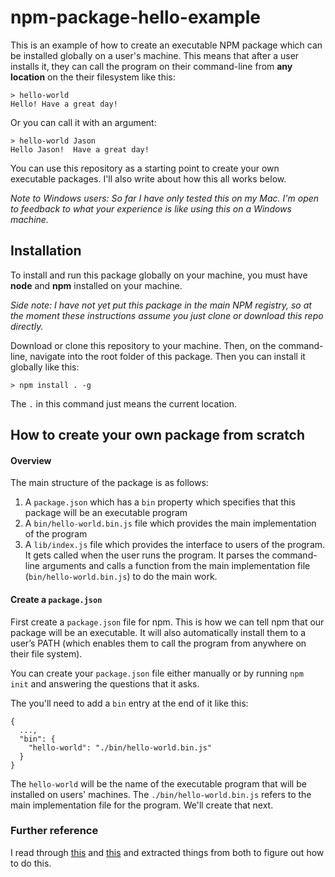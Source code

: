 # npm-package-hello-example

This is an example of how to create an executable NPM package which can be installed globally on a user's machine.  This means that after a user installs it, they can call the program on their command-line from **any location** on the their filesystem like this:

```
> hello-world
Hello! Have a great day!
```
Or you can call it with an argument:
```
> hello-world Jason
Hello Jason!  Have a great day!
```

You can use this repository as a starting point to create your own executable packages.  I'll also write about how this all works below.

*Note to Windows users:  So far I have only tested this on my Mac. I'm open to feedback to what your experience is like using this on a Windows machine.*

## Installation
To install and run this package globally on your machine, you must have **node** and **npm** installed on your machine. 

*Side note: I have not yet put this package in the main NPM registry, so at the moment these instructions assume you just clone or download this repo directly.*

Download or clone this repository to your machine.  Then, on the command-line, navigate into the root folder of this package.  Then you can install it globally like this:

```
> npm install . -g
```
The `.` in this command just means the current location.

## How to create your own package from scratch

#### Overview
The main structure of the package is as follows:
1. A `package.json` which has a `bin` property which specifies that this package will be an executable program
2. A `bin/hello-world.bin.js` file which provides the main implementation of the program
3. A `lib/index.js` file which provides the interface to users of the program. It gets called when the user runs the program. It parses the command-line arguments and calls a function from the main implementation file (`bin/hello-world.bin.js`) to do the main work.

#### Create a `package.json`
First create a `package.json` file for npm. This is how we can tell npm that our package will be an executable.  It will also automatically install them to a user’s PATH (which enables them to call the program from anywhere on their file system).

You can create your `package.json` file either manually or by running `npm init` and answering the questions that it asks.

The you'll need to add a `bin` entry at the end of it like this:
```
{
  ...,
  "bin": {
    "hello-world": "./bin/hello-world.bin.js"
  }
}
```
The `hello-world` will be the name of the executable program that will be installed on users' machines.  The `./bin/hello-world.bin.js` refers to the main implementation file for the program.  We'll create that next.





####


### Further reference
I read through [this](http://markmarkoh.com/nodejs-npm-and-executables/) and [this](https://ourcodeworld.com/articles/read/393/how-to-create-a-global-module-for-node-js-properly) and extracted things from both to figure out how to do this. 
